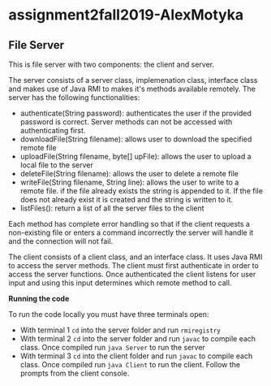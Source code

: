 # assignment2fall2019-AlexMotyka

## File Server

This is file server with two components: the client and server.

The server consists of a server class, implemenation class, interface class and makes use of Java RMI to makes it's methods available remotely. The server has the following functionalities:

- authenticate(String password): authenticates the user if the provided password is correct. Server methods can not be accessed with authenticating first.
- downloadFile(String filename): allows user to download the specified remote file
- uploadFile(String filename, byte[] upFile): allows the user to upload a local file to the server
- deleteFile(String filename): allows the user to delete a remote file
- writeFile(String filename, String line): allows the user to write to a remote file. if the file already exists the string is appended to it. If the file does not already exist it is created and the string is written to it.
- listFiles(): return a list of all the server files to the client

Each method has complete error handling so that if the client requests a non-existing file or enters a command incorrectly the server will handle it and the connection will not fail.

The client consists of a client class, and an interface class. It uses Java RMI to access the server methods. The client must first authenticate in order to access the server functions. Once authenticated the client listens for user input and using this input determines which remote method to call.

**Running the code**

To run the code locally you must have three terminals open:
- With terminal 1 `cd` into the server folder and run `rmiregistry`
- With terminal 2 `cd` into the server folder and run `javac` to compile each class. Once compiled run `java Server` to run the server
- With terminal 3 `cd` into the client folder and run `javac` to compile each class. Once compiled run `java Client` to run the client. Follow the prompts from the client console.


